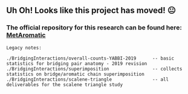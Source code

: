 ## Uh Oh! Looks like this project has moved! :neutral_face:
### The official repository for this research can be found here: [MetAromatic](https://github.com/dsw7/MetAromatic)
```
Legacy notes:

./BridgingInteractions/overall-counts-YABBI-2019      -- basic statistics for bridging pair anatomy - 2019 revision
./BridgingInteractions/superimposition                -- collects statistics on bridge/aromatic chain superimposition
./BridgingInteractions/scalene-triangle               -- all deliverables for the scalene triangle study   
```
